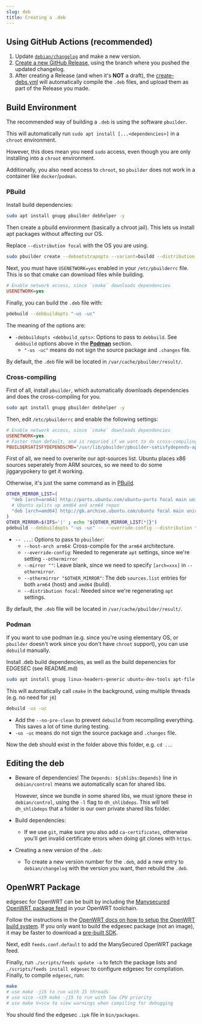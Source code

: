 ```yaml
---
slug: deb
title: Creating a .deb
---
```


## Using GitHub Actions (recommended)

1. Update [`debian/changelog`](https://github.com/nqminds/EDGESEC/debian/changelog) and make a new version.
2. [Create a new GitHub Release](https://github.com/nqminds/EDGESEC/releases/new),
  using the branch where you pushed the updated changelog.
3. After creating a Release (and when it's **NOT** a draft),
  the [create-debs.yml](https://github.com/nqminds/EDGESEC/actions/workflows/create-debs.yml)
  will automatically compile the `.deb` files, and upload them as
  part of the Release you made.

## Build Environment

The recommended way of building a `.deb` is using the software `pbuilder`.

This will automatically run `sudo apt install [...<dependencies>]`
in a `chroot` environment.

However, this does mean you need `sudo` access, even though you are only
installing into a `chroot` environment.

Additionally, you also need access to `chroot`, so `pbuilder` does not work
in a container like `docker`/`podman`.

### PBuild

Install build dependencies:

```bash
sudo apt install gnupg pbuilder debhelper -y
```

Then create a pbuild environment (basically a chroot jail).
This lets us install apt packages without affecting our OS.

Replace `--distribution focal` with the OS you are using.

```bash
sudo pbuilder create --debootstrapopts --variant=buildd --distribution focal
```

Next, you must have `USENETWORK=yes` enabled in your `/etc/pbuilderrc` file.
This is so that cmake can download files while building.

```ini
# Enable network access, since `cmake` downloads dependencies
USENETWORK=yes
```

Finally, you can build the `.deb` file with:

```bash
pdebuild --debbuildopts "-us -uc"
```

The meaning of the options are:
- `-debbuildopts <debbuild_opts>`: Options to pass to `debbuild`. See `debbuild` options above in the [**Podman**](#podman) section.
  - `"-us -uc"` means do not sign the source package and `.changes` file.

By default, the `.deb` file will be located in `/var/cache/pbuilder/result/`.

### Cross-compiling

First of all, install `pbuilder`, which automatically downloads dependencies
and does the cross-compiling for you.

```bash
sudo apt install gnupg pbuilder debhelper -y
```

Then, edit `/etc/pbuilderrc` and enable the following settings:

```ini
# Enable network access, since `cmake` downloads dependencies
USENETWORK=yes
# Faster than default, and is requried if we want to do cross-compiling
PBUILDERSATISFYDEPENDSCMD="/usr/lib/pbuilder/pbuilder-satisfydepends-apt"
```

First of all, we need to overwrite our apt-sources list.
Ubuntu places x86 sources seperately from ARM sources, so we need
to do some jiggarypokery to get it working.

Otherwise, it's just the same command as in [PBuild](#pbuild).

```bash
OTHER_MIRROR_LIST=(
  "deb [arch=arm64] http://ports.ubuntu.com/ubuntu-ports focal main universe"
  # Ubuntu splits up amd64 and arm64 repos
  "deb [arch=amd64] http://gb.archive.ubuntu.com/ubuntu focal main universe"
)
OTHER_MIRROR=$(IFS='|' ; echo "${OTHER_MIRROR_LIST[*]}")
pdebuild --debbuildopts "-us -uc" -- --override-config --distribution focal --mirror "" --othermirror "$OTHER_MIRROR" --host-arch arm64
```

- `-- ...`: Options to pass to `pbuilder`:
  - `--host-arch arm64`: Cross-compile for the `arm64` architecture.
  - `--override-config`: Needed to regenerate `apt` settings, since we're setting `--othermirror`
  - `--mirror ""`: Leave blank, since we need to specify `[arch=xxx]` in `--othermirror`.
  - `--othermirror "$OTHER_MIRROR"`:
    The deb `sources.list` entries for both `arm64` (host) and `amd64` (build).
  - `--distribution focal`: Needed since we're regenerating `apt` settings.

By default, the `.deb` file will be located in `/var/cache/pbuilder/result/`.

### Podman

If you want to use podman
(e.g. since you're using elementary OS, or `pbuilder` doesn't work since you don't have `chroot` support),
you can use `debuild` manually.

Install .deb build dependencies, as well as the build depenencies for EDGESEC (see README.md)

```bash
sudo apt install gnupg linux-headers-generic ubuntu-dev-tools apt-file -y
```

This will automatically call `cmake` in the background, using multiple threads (e.g. no need for `j6`)

```bash
debuild -us -uc
```

- Add the `--no-pre-clean` to prevent `debuild` from recompiling everything.
  This saves a lot of time during testing.
- `-us -uc` means do not sign the source package and `.changes` file.

Now the deb should exist in the folder above this folder, e.g. `cd ..`.

## Editing the deb

- Beware of dependencies!
  The `Depends: ${shlibs:Depends}` line in `debian/control` means we automatically
  scan for shared libs.

  However, since we bundle in some shared libs, we must ignore these in `debian/control`,
  using the `-l` flag to `dh_shlibdeps`.
  This will tell `dh_shlibdeps` that a folder is our own private shared libs folder.
- Build dependencies:
  - If we use `git`, make sure you also add `ca-certificates`, otherwise you'll get
    invalid certificate errors when doing git clones with `https`.
- Creating a new version of the `.deb`:
  - To create a new version number for the `.deb`, add a new entry to `debian/changelog`
    with the version you want, then rebuild the `.deb`.

## OpenWRT Package

edgesec for OpenWRT can be built by including the [Manysecured OpenWRT package feed](https://github.com/nqminds/manysecured-openwrt-packages) in your OpenWRT toolchain.

Follow the instructions in the
[OpenWRT docs on how to setup the OpenWRT build system](https://openwrt.org/docs/guide-developer/toolchain/buildsystem_essentials).
If you only want to build the edgesec package (not an image), it may be faster to download a
[pre-built SDK](https://openwrt.org/docs/guide-developer/toolchain/using_the_sdk).

Next, edit `feeds.conf.default` to add the ManySecured OpenWRT package feed.

Finally, run `./scripts/feeds update -a` to fetch the package lists and `./scripts/feeds install edgesec` to configure
edgesec for compilation. Finally, to compile `edgesec`, run:

```bash
make
# use make -j15 to run with 15 threads
# use nice -n19 make -j15 to run with low CPU priority
# use make V=scw to view warnings when compiling for debugging
```

You should find the edgesec `.ipk` file in `bin/packages`.
